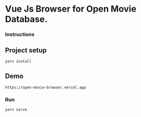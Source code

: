 # Vue Js Browser for Open Movie Database.

### Instructions

## Project setup
```
yarn install
```

## Demo
```
https://open-movie-browser.vercel.app
```

### Run
```
yarn serve
```
